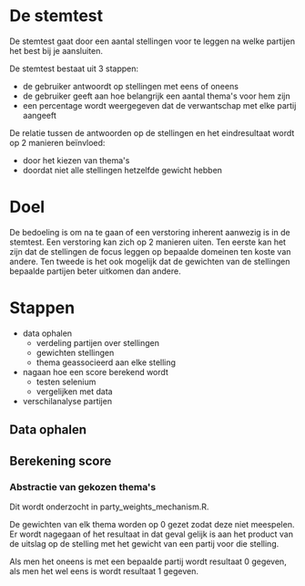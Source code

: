 # De stemtest

De stemtest gaat door een aantal stellingen voor te leggen na welke partijen het best bij je aansluiten.

De stemtest bestaat uit 3 stappen:

* de gebruiker antwoordt op stellingen met eens of oneens
* de gebruiker geeft aan hoe belangrijk een aantal thema's voor hem zijn
* een percentage wordt weergegeven dat de verwantschap met elke partij aangeeft

De relatie tussen de antwoorden op de stellingen en het eindresultaat wordt op 2 manieren beïnvloed:

* door het kiezen van thema's
* doordat niet alle stellingen hetzelfde gewicht hebben

# Doel

De bedoeling is om na te gaan of een verstoring inherent aanwezig is in de stemtest. Een verstoring kan zich op 2 manieren uiten. Ten eerste kan het zijn dat de stellingen de focus leggen op bepaalde domeinen ten koste van andere. Ten tweede is het ook mogelijk dat de gewichten van de stellingen bepaalde partijen beter uitkomen dan andere.

# Stappen

* data ophalen
	* verdeling partijen over stellingen
	* gewichten stellingen
	* thema geassocieerd aan elke stelling
* nagaan hoe een score berekend wordt
	* testen selenium
	* vergelijken met data
* verschilanalyse partijen

## Data ophalen

## Berekening score

### Abstractie van gekozen thema's

Dit wordt onderzocht in party_weights_mechanism.R.

De gewichten van elk thema worden op 0 gezet zodat deze niet meespelen. Er wordt nagegaan of het resultaat in dat geval gelijk is aan het product van de uitslag op de stelling met het gewicht van een partij voor die stelling.

Als men het oneens is met een bepaalde partij wordt resultaat 0 gegeven, als men het wel eens is wordt resultaat 1 gegeven.
